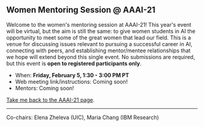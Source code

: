 ## Women Mentoring Session @ AAAI-21

Welcome to the women's mentoring session at AAAI-21! This year's event will be virtual, but the aim is still the same: to give women students in AI the opportunity to meet some of the great women that lead our field. This is a venue for discussing issues relevant to pursuing a successful career in AI, connecting with peers, and establishing mentor/mentee relationships that we hope will extend beyond this single event. No submissions are required, but this event is **open to registered participants only**.

- When: **Friday, February 5, 1:30 - 3:00 PM PT**
- Web meeting link/instructions: Coming soon!
- Mentors: Coming soon!

[Take me back to the AAAI-21 page](https://aaai.org/Conferences/AAAI-21/).

*** 

Co-chairs: Elena Zheleva (UIC), Maria Chang (IBM Research)
